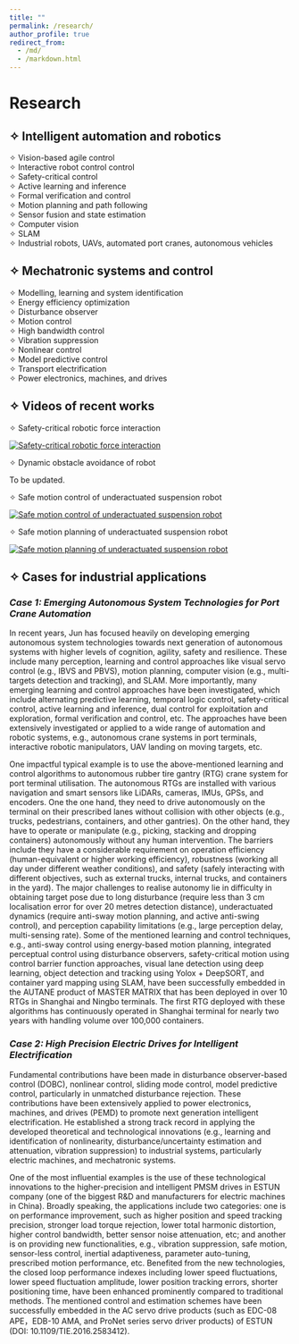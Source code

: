 ```yaml
---
title: ""
permalink: /research/
author_profile: true
redirect_from: 
  - /md/
  - /markdown.html
---
```


# Research


## ✧	Intelligent automation and robotics
✧  Vision-based agile control<br>
✧  Interactive robot control control<br>
✧  Safety-critical control<br>
✧  Active learning and inference<br>
✧  Formal verification and control<br>
✧  Motion planning and path following<br>
✧  Sensor fusion and state estimation<br>
✧  Computer vision<br>
✧  SLAM<br>
✧  Industrial robots, UAVs, automated port cranes, autonomous vehicles<br>

## ✧	Mechatronic systems and control
✧ 	Modelling, learning and system identification<br>
✧ 	Energy efficiency optimization<br>
✧ 	Disturbance observer<br>
✧ 	Motion control<br>
✧ 	High bandwidth control<br>
✧ 	Vibration suppression<br>
✧ 	Nonlinear control<br>
✧ 	Model predictive control<br>
✧ 	Transport electrification<br>
✧ 	Power electronics, machines, and drives<br>

## ✧  Videos of recent works
✧   Safety-critical robotic force interaction <br>

[![Safety-critical robotic force interaction](https://img.youtube.com/vi/1Ag3sTgQKwM/0.jpg)](https://youtu.be/1Ag3sTgQKwM)

✧ 	 Dynamic obstacle avoidance of robot <br>

To be updated.

✧ 	 Safe motion control of underactuated suspension robot <br>

[![Safe motion control of underactuated suspension robot](https://img.youtube.com/vi/rwwKk4ljFWI/0.jpg)](https://www.youtube.com/watch?v=rwwKk4ljFWI)

✧ 	 Safe motion planning of underactuated suspension robot <br>

[![Safe motion planning of underactuated suspension robot](https://img.youtube.com/vi/8Fh2PYZnidg/0.jpg)](https://www.youtube.com/watch?v=8Fh2PYZnidg)


## ✧	Cases for industrial applications
###  *Case 1: Emerging Autonomous System Technologies for Port Crane Automation*


In recent years, Jun has focused heavily on developing emerging autonomous system technologies towards next generation of autonomous systems with higher levels of cognition, agility, safety and resilience. These include many perception, learning and control approaches like visual servo control (e.g., IBVS and PBVS), motion planning, computer vision (e.g., multi-targets detection and tracking), and SLAM. More importantly, many emerging learning and control approaches have been investigated, which include alternating predictive learning, temporal logic control, safety-critical control, active learning and inference, dual control for exploitation and exploration, formal verification and control, etc. The approaches have been extensively investigated or applied to a wide range of automation and robotic systems, e.g., autonomous crane systems in port terminals, interactive robotic manipulators, UAV landing on moving targets, etc. 

One impactful typical example is to use the above-mentioned learning and control algorithms to autonomous rubber tire gantry (RTG) crane system for port terminal utilisation. The autonomous RTGs are installed with various navigation and smart sensors like LiDARs, cameras, IMUs, GPSs, and encoders. One the one hand, they need to drive autonomously on the terminal on their prescribed lanes without collision with other objects (e.g., trucks, pedestrians, containers, and other gantries). On the other hand, they have to operate or manipulate (e.g., picking, stacking and dropping containers) autonomously without any human intervention. The barriers include they have a considerable requirement on operation efficiency (human-equivalent or higher working efficiency), robustness (working all day under different weather conditions), and safety (safely interacting with different objectives, such as external trucks, internal trucks, and containers in the yard). The major challenges to realise autonomy lie in difficulty in obtaining target pose due to long disturbance (require less than 3 cm localisation error for over 20 metres detection distance), underactuated dynamics (require anti-sway motion planning, and active anti-swing control), and perception capability limitations (e.g., large perception delay, multi-sensing rate). Some of the mentioned learning and control techniques, e.g., anti-sway control using energy-based motion planning, integrated perceptual control using disturbance observers, safety-critical motion using control barrier function approaches, visual lane detection using deep learning, object detection and tracking using Yolox + DeepSORT, and container yard mapping using SLAM, have been successfully embedded in the AUTANE product of MASTER MATRIX that has been deployed in over 10 RTGs in Shanghai and Ningbo terminals. The first RTG deployed with these algorithms has continuously operated in Shanghai terminal for nearly two years with handling volume over 100,000 containers.

###  *Case 2: High Precision Electric Drives for Intelligent Electrification*
Fundamental contributions have been made in disturbance observer-based control (DOBC), nonlinear control, sliding mode control, model predictive control, particularly in unmatched disturbance rejection. These contributions have been extensively applied to power electronics, machines, and drives (PEMD) to promote next generation intelligent electrification. He established a strong track record in applying the developed theoretical and technological innovations (e.g., learning and identification of nonlinearity, disturbance/uncertainty estimation and attenuation, vibration suppression) to industrial systems, particularly electric machines, and mechatronic systems. 

One of the most influential examples is the use of these technological innovations to the higher-precision and intelligent PMSM drives in ESTUN company (one of the biggest R&D and manufacturers for electric machines in China). Broadly speaking, the applications include two categories: one is on performance improvement, such as higher position and speed tracking precision, stronger load torque rejection, lower total harmonic distortion, higher control bandwidth, better sensor noise attenuation, etc; and another is on providing new functionalities, e.g., vibration suppression, safe motion, sensor-less control, inertial adaptiveness, parameter auto-tuning, prescribed motion performance, etc. Benefited from the new technologies, the closed loop performance indexes including lower speed fluctuations, lower speed fluctuation amplitude, lower position tracking errors, shorter positioning time, have been enhanced prominently compared to traditional methods. The mentioned control and estimation schemes have been successfully embedded in the AC servo drive products (such as EDC-08 APE，EDB-10 AMA, and ProNet series servo driver products) of ESTUN (DOI: 10.1109/TIE.2016.2583412).






